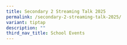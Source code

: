 ```yaml
---
title: Secondary 2 Streaming Talk 2025
permalink: /secondary-2-streaming-talk-2025/
variant: tiptap
description: ""
third_nav_title: School Events
---
```

